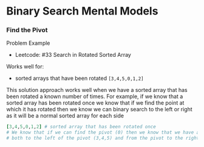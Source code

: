 # Binary Search Mental Models

### Find the Pivot

Problem Example
- Leetcode: #33 Search in Rotated Sorted Array

Works well for:
- sorted arrays that have been rotated `[3,4,5,0,1,2]`

This solution approach works well when we have a sorted array that has been rotated a known number of times. For example, if we know that a sorted array has been rotated once we know that if we find the point at which it has rotated then we know we can binary search to the left or right as it will be a normal sorted array for each side

```ruby
[3,4,5,0,1,2] # sorted array that has been rotated once
# We know that if we can find the pivot (0) then we know that we have a sorted array
# both to the left of the pivot (3,4,5) and from the pivot to the right (0,1,2)
```